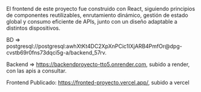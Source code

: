 El frontend de este proyecto fue construido con React,
siguiendo principios de componentes reutilizables, enrutamiento dinámico,
gestión de estado global y consumo eficiente de APIs, junto con un diseño adaptable a distintos dispositivos. 

BD => postgresql://postgresql:awhXtKt4DC2XpXnPCic1IXjARB4PmfOr@dpg-cvstb69r0fns73dqci5g-a/backend_57rv.

Backend => https://backendproyecto-tto5.onrender.com, subido a render, con las apis a consultar.

Frontend Publicado: https://fronted-proyecto.vercel.app/, subido a vercel
